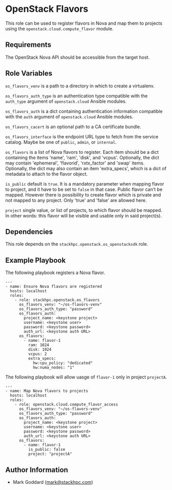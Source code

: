 OpenStack Flavors
=================

This role can be used to register flavors in Nova and map them to projects
using the `openstack.cloud.compute_flavor` module.

Requirements
------------

The OpenStack Nova API should be accessible from the target host.

Role Variables
--------------

`os_flavors_venv` is a path to a directory in which to create a
virtualenv.

`os_flavors_auth_type` is an authentication type compatible with
the `auth_type` argument of `openstack.cloud` Ansible modules.

`os_flavors_auth` is a dict containing authentication information
compatible with the `auth` argument of `openstack.cloud` Ansible modules.

`os_flavors_cacert` is an optional path to a CA certificate bundle.

`os_flavors_interface` is the endpoint URL type to fetch from the service
catalog. Maybe be one of `public`, `admin`, or `internal`.

`os_flavors` is a list of Nova flavors to register. Each item should be a dict
containing the items 'name', 'ram', 'disk', and 'vcpus'. Optionally, the dict
may contain 'ephemeral', 'flavorid', 'rxtx_factor' and 'swap' items.
Optionally, the dict may also contain an item 'extra_specs', which is a dict of
metadata to attach to the flavor object.

`is_public` default is `true`. It is a mandatory parameter when mapping
flavor to project, and it have to be set to `false` in that case. Public 
flavor can't be mapped. However there is possibility to create flavor which 
is private and not mapped to any project. Only 'true' and 'false' are 
allowed here.

`project` single value, or list of projects, to which flavor should be mapped. 
In other words: this flavor will be visible and usable only in said project(s).


Dependencies
------------

This role depends on the `stackhpc.openstack.os_openstacksdk` role.

Example Playbook
----------------

The following playbook registers a Nova flavor.

    ---
    - name: Ensure Nova flavors are registered
      hosts: localhost
      roles:
        - role: stackhpc.openstack.os_flavors
          os_flavors_venv: "~/os-flavors-venv"
          os_flavors_auth_type: "password"
          os_flavors_auth:
            project_name: <keystone project>
            username: <keystone user>
            password: <keystone password>
            auth_url: <keystone auth URL>
          os_flavors:
            - name: flavor-1
              ram: 1024
              disk: 1024
              vcpus: 2
              extra_specs:
                hw:cpu_policy: "dedicated"
                hw:numa_nodes: "1"

The following playbook will allow uasge of `flavor-1` only in project `projectA`.

    ---
    - name: Map Nova flavors to projects
      hosts: localhost
      roles:
        - role: openstack.cloud.compute_flavor_access
          os_flavors_venv: "~/os-flavors-venv"
          os_flavors_auth_type: "password"
          os_flavors_auth:
            project_name: <keystone project>
            username: <keystone user>
            password: <keystone password>
            auth_url: <keystone auth URL>
          os_flavors:
            - name: flavor-1
              is_public: false
              project: "projectA"

Author Information
------------------

- Mark Goddard (<mark@stackhpc.com>)
